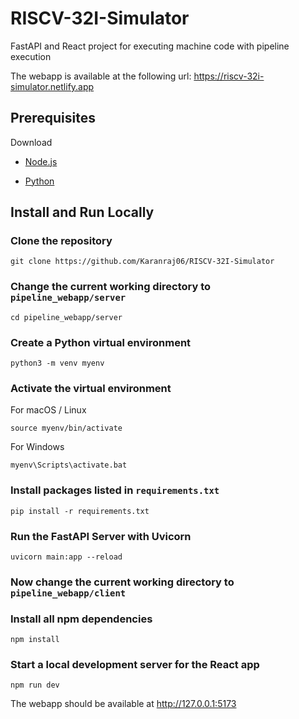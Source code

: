 # RISCV-32I-Simulator

FastAPI and React project for executing machine code with pipeline execution

The webapp is available at the following url: https://riscv-32i-simulator.netlify.app

## Prerequisites

Download

- [Node.js](https://nodejs.org/en/)

- [Python](https://www.python.org/downloads/)

## Install and Run Locally

### Clone the repository

```
git clone https://github.com/Karanraj06/RISCV-32I-Simulator
```

### Change the current working directory to `pipeline_webapp/server`

```
cd pipeline_webapp/server
```

### Create a Python virtual environment

```
python3 -m venv myenv
```

### Activate the virtual environment

For macOS / Linux

```
source myenv/bin/activate
```

For Windows

```
myenv\Scripts\activate.bat
```

### Install packages listed in `requirements.txt`

```
pip install -r requirements.txt
```

### Run the FastAPI Server with Uvicorn

```
uvicorn main:app --reload
```
### Now change the current working directory to `pipeline_webapp/client`

### Install all npm dependencies

```
npm install
```

### Start a local development server for the React app

```
npm run dev
```

The webapp should be available at http://127.0.0.1:5173
